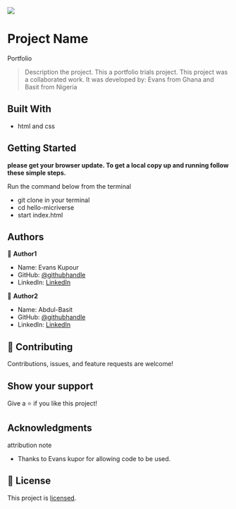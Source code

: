 ![](https://img.shields.io/badge/Microverse-blueviolet)

# Project Name
Portfolio

> Description the project.
This a portfolio trials project.
This project was a collaborated work.
It was developed by: Evans from Ghana and Basit from Nigeria


## Built With

- html and css

## Getting Started

**please get your browser update. To get a local copy up and running follow these simple steps.**

Run the command below from the terminal

- git clone in your terminal
- cd hello-micriverse
- start index.html



## Authors

👤 **Author1**

- Name: Evans Kupour
- GitHub: [@githubhandle](https://github.com/Doheera-kosi)
- LinkedIn: [LinkedIn](https://www.linkedin.com/in/evans-kupour-1879421a3/)

👤 **Author2**

- Name: Abdul-Basit
- GitHub: [@githubhandle]()
- LinkedIn: [LinkedIn]()


## 🤝 Contributing

Contributions, issues, and feature requests are welcome!


## Show your support

Give a ⭐️ if you like this project!

## Acknowledgments
  attribution note
- Thanks to Evans kupor for allowing code to be used.

## 📝 License

This project is [licensed](https://github.com/Doheera-kosi/evans-basit-portfolio/blob/feature/MIT.md).